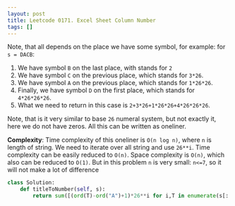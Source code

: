 ```yaml
---
layout: post
title: Leetcode 0171. Excel Sheet Column Number
tags: []
---
```


Note, that all depends on the place we have some symbol, for example:
for `s = DACB`:
1. We have symbol `B` on the last place, with stands for `2`
2. We have symbol `C` on the previous place, which stands for `3*26`.
3. We have symbol `A` on the previous place, which stands for `1*26*26`.
4. Finally, we have symbol `D` on the first place, which stands for `4*26*26*26`.
5. What we need to return in this case is `2+3*26+1*26*26+4*26*26*26`.

Note, that is it very similar to base `26` numeral system, but not exactly it, here we do not have zeros. All this can be written as oneliner.

**Complexity**: Time complexity of this oneliner is `O(n log n)`, where `n` is length of string. We need to iterate over all string and use `26**i`. Time complexity can be easily reduced to `O(n)`. Space complexity is `O(n)`, which also can be reduced to `O(1)`. But in this problem `n` is very small: `n<=7`, so it will not make a lot of difference

```python
class Solution:
    def titleToNumber(self, s):
        return sum([(ord(T)-ord("A")+1)*26**i for i,T in enumerate(s[::-1])])
```
